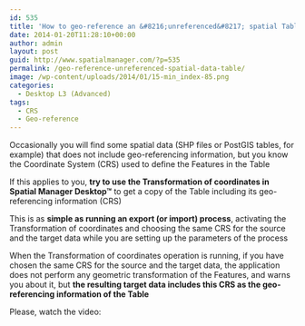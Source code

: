 ```yaml
---
id: 535
title: 'How to geo-reference an &#8216;unreferenced&#8217; spatial Table?'
date: 2014-01-20T11:28:10+00:00
author: admin
layout: post
guid: http://www.spatialmanager.com/?p=535
permalink: /geo-reference-unreferenced-spatial-data-table/
image: /wp-content/uploads/2014/01/15-min_index-85.png
categories:
  - Desktop L3 (Advanced)
tags:
  - CRS
  - Geo-reference
---
```

Occasionally you will find some spatial data (SHP files or PostGIS tables, for example) that does not include geo-referencing information, but you know the Coordinate System (CRS) used to define the Features in the Table<!--more-->

If this applies to you, **try to use the Transformation of coordinates in Spatial Manager Desktop™** to get a copy of the Table including its geo-referencing information (CRS)

This is as **simple as running an export (or import) process**, activating the Transformation of coordinates and choosing the same CRS for the source and the target data while you are setting up the parameters of the process

When the Transformation of coordinates operation is running, if you have chosen the same CRS for the source and the target data, the application does not perform any geometric transformation of the Features, and warns you about it, but **the resulting target data includes this CRS as the geo-referencing information of the Table**

Please, watch the video: